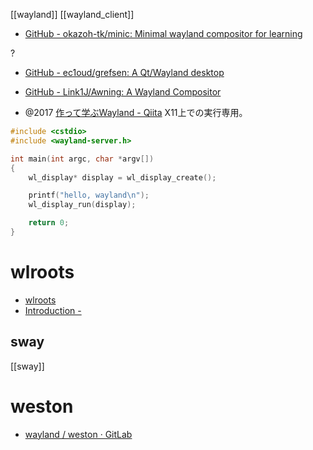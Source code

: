 [[wayland]]
[[wayland_client]]

- [GitHub - okazoh-tk/minic: Minimal wayland compositor for learning](https://github.com/okazoh-tk/minic)

?
- [GitHub - ec1oud/grefsen: A Qt/Wayland desktop](https://github.com/ec1oud/grefsen)
- [GitHub - Link1J/Awning: A Wayland Compositor](https://github.com/Link1J/Awning)

- @2017 [作って学ぶWayland - Qiita](https://qiita.com/maueki/items/34323b2762e3c3342c51)
	X11上での実行専用。

```c
#include <cstdio>
#include <wayland-server.h>

int main(int argc, char *argv[])
{
    wl_display* display = wl_display_create();

    printf("hello, wayland\n");
    wl_display_run(display);

    return 0;
}
```

# wlroots
- [wlroots](https://github.com/swaywm/wlroots)
- [Introduction -](https://way-cooler.org/book/wayland_introduction.html)

## sway
[[sway]]

# weston
- [wayland / weston · GitLab](https://gitlab.freedesktop.org/wayland/weston)

# python
## newm
[[python]]
- [GitHub - jbuchermn/newm: Wayland compositor](https://github.com/jbuchermn/newm)

## qtile
- [[qtile]]

# backend

-   x11
-   drm
-   wayland
-   headless
-   fbdev

## RDP
[[RDP]]
- @2017 [Wayland RDP backend試してみた - Qiita](https://qiita.com/junjihashimoto@github/items/2c37ee557360a6459926)

```
ssh-keygen -f rdp.key
weston --backend=rdp-backend.so --rdp4-key=rdp.key
```

## VNC
[[vnc]]
